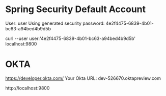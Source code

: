 # Spring Security Default Account
User: user
Using generated security password: 4e2f4475-6839-4b01-bc63-a94bed4b9d5b

curl --user user:'4e2f4475-6839-4b01-bc63-a94bed4b9d5b' localhost:9800

# OKTA
https://developer.okta.com/
Your Okta URL:
dev-526670.oktapreview.com 

http://localhost:9800